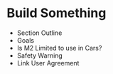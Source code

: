 # Build Something

- Section Outline
- Goals
- Is M2 Limited to use in Cars?
- Safety Warning
- Link User Agreement

